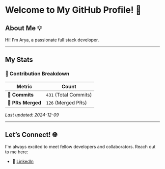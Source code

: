 # Welcome to My GitHub Profile! 👋

## About Me 💡

Hi! I'm Arya, a passionate full stack developer.  

---

## My Stats

### 🔢 Contribution Breakdown

| **Metric**      | **Count**           |
|------------------|---------------------|
| 🌟 **Commits**   | `431` (Total Commits)| `431` (Total Commits)|🌟 **Commits**   | `431` (Total Commits)| `431` (Total Commits) |
| 🔗 **PRs Merged**       | `126` (Merged PRs)| `126` (Merged PRs)|🔗 **PRs Merged**       | `126` (Merged PRs)| `126` (Merged PRs)    |

_Last updated: 2024-12-09 <!-- Add dynamic date here -->_

---

## Let’s Connect! 🌐

I'm always excited to meet fellow developers and collaborators. Reach out to me here:

- 💼 [LinkedIn](https://www.linkedin.com/in/arya-khochare-985027241/)  


